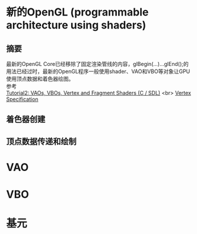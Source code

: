 # 新的OpenGL (programmable architecture using shaders)
## 摘要
最新的OpenGL Core已经移除了固定渲染管线的内容，glBegin(...)...glEnd();的用法已经过时，最新的OpenGL程序一般使用shader、VAO和VBO等对象让GPU使用顶点数据和着色器绘图。<br>
参考 <br>
[Tutorial2: VAOs, VBOs, Vertex and Fragment Shaders (C / SDL)](https://www.khronos.org/opengl/wiki/Tutorial2:_VAOs,_VBOs,_Vertex_and_Fragment_Shaders_(C_/_SDL)) <br>
[Vertex Specification](https://www.khronos.org/opengl/wiki/Vertex_Specification)

## 着色器创建

## 顶点数据传递和绘制

# VAO

# VBO

# 基元